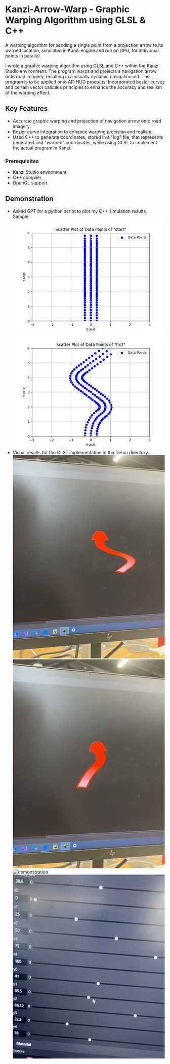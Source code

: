 # Kanzi-Arrow-Warp - Graphic Warping Algorithm using GLSL & C++

A warping algorithm for sending a single point from a projection arrow to its warped location, simulated in Kanzi engine and run on GPU, for individual points in parallel.

I wrote a graphic warping algorithm using GLSL and C++ within the Kanzi Studio environment. The program warps and projects a navigation arrow onto road imagery, resulting in a visually dynamic navigation aid. The program is to be applied onto AR-HUD products. Incorporated bezier curves and certain vector calculus principles to enhance the accuracy and realism of the warping effect.

## Key Features

- Accurate graphic warping and projection of navigation arrow onto road imagery.
- Bezier curve integration to enhance warping precision and realism.
- Used C++ to generate coordinates, stored in a "log" file, that represents generated and "warped" coordinates, while using GLSL to implement the actual program in Kanzi.

### Prerequisites

- Kanzi Studio environment
- C++ compiler
- OpenGL support

## Demonstration

- Asked GPT for a python script to plot my C++ simulation results. Sample: ![demonstration](/Plotting/plots/start_plot.png "demonstration") ![demonstration](/Plotting/plots/fix2_plot.png "demonstration")
- Visual results for the GLSL implementation in the Demo directory.
![demonstration](/Demo/demo_arrow1.png "demonstration")
![demonstration](/Demo/demo_arrow2.png "demonstration")
![demonstration](/Demo/demo_code.png "demonstration")
![demonstration](/Demo/demo_control_points.png "demonstration")
